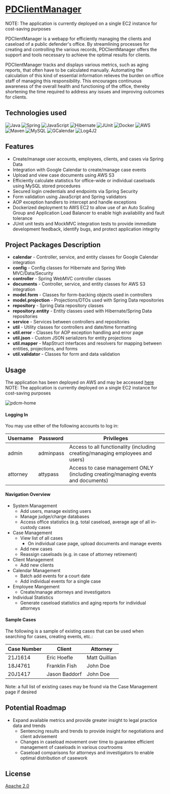 # [PDClientManager](http://54.191.32.153/pdclientmanager/)
NOTE: The application is currently deployed on a single EC2 instance for cost-saving purposes

PDClientManager is a webapp for efficiently managing the clients and caseload of a public defender's office. By streamlining processes for creating and controlling the various records, PDClientManager offers the support and tools necessary to achieve the optimal results for clients.

PDClientManager tracks and displays various metrics, such as aging reports, that often have to be calculated manually. Automating the calculation of this kind of essential information relieves the burden on office staff of managing this responsibility. This encourages continuous awareness of the overall health and functioning of the office, thereby shortening the time required to address any issues and improving outcomes for clients.

## Technologies used

![Java](https://img.shields.io/badge/-Java-brightgreen) ![Spring](https://img.shields.io/badge/-Spring_Framework_[Data,_Security,_AOP]-blue) ![JavaScript](https://img.shields.io/badge/-JavaScript-lightgrey) ![Hibernate](https://img.shields.io/badge/-Hibernate-9cf) ![JUnit](https://img.shields.io/badge/-JUnit-red) ![Docker](https://img.shields.io/badge/-Docker-0fffa3) ![AWS](https://img.shields.io/badge/-AWS_[EC2,_S3]-071942) ![Maven](https://img.shields.io/badge/-Maven-yellow) ![MySQL](https://img.shields.io/badge/-MySQL-blueviolet) ![GCalendar](https://img.shields.io/badge/-Google_Calendar_API-orange) ![Log4J2](https://img.shields.io/badge/-Log4J2-yellowgreen)

## Features

* Create/manage user accounts, employees, clients, and cases via Spring Data
* Integration with Google Calendar to create/manage case events
* Upload and view case documents using AWS S3
* Efficiently calculate statistics for office-wide or individual caseloads using MySQL stored procedures
* Secured login credentials and endpoints via Spring Security
* Form validation using JavaScript and Spring validators
* AOP exception handlers to intercept and handle exceptions
* Dockerized deployment to AWS EC2 to allow use of an Auto Scaling Group and Application Load Balancer to enable high availability and fault tolerance
* JUnit unit tests and MockMVC integration tests  to provide immediate development feedback, identify bugs, and protect application integrity

## Project Packages Description

* **calendar** - Controller, service, and entity classes for Google Calendar integration
* **config** - Config classes for Hibernate and Spring Web MVC/Data/Security
* **controller** - Spring WebMVC controller classes
* **documents** - Controller, service, and entity classes for AWS S3 integration
* **model.form** - Classes for form-backing objects used in controllers
* **model.projection** - Projections/DTOs used with Spring Data repositories
* **repository** - Spring Data repository classes
* **repository.entity** - Entity classes used with Hibernate/Spring Data repositories
* **service** - Services between controllers and repositories
* **util** - Utility classes for controllers and date/time formatting
* **util.error** - Classes for AOP exception handling and error page
* **util.json** - Custom JSON serializers for entity projections
* **util.mapper** - MapStruct interfaces and resolvers for mapping between entities, projections, and forms
* **util.validator** - Classes for form and data validation

## Usage

The application has been deployed on AWS and may be accessed [here](http://54.191.32.153/pdclientmanager/)
NOTE: The application is currently deployed on a single EC2 instance for cost-saving purposes

![pdcm-home](https://user-images.githubusercontent.com/38482544/167959086-437e9d8a-3c6f-4030-86e2-682fefae6999.PNG)

#### Logging In

You may use either of the following accounts to log in:

| Username       | Password           | Privileges  |
| ------------- |-------------| -----|
| admin      | adminpass | Access to all functionality (including creating/managing employees and users) |
| attorney    | attypass      |   Access to case management ONLY (including creating/managing events and documents) |

#### Navigation Overview

* System Management
    * Add users, manage existing users
    * Manage judge/charge databases
    * Access office statistics (e.g. total caseload, average age of all in-custody cases
* Case Management
    * View list of all cases
        * On individual case page, upload documents and manage events
    * Add new cases
    * Reassign caseloads (e.g. in case of attorney retirement)
* Client Management
    * Add new clients
* Calendar Management
    * Batch add events for a court date
    * Add individual events for a single case
* Employee Mangement
    * Create/manage attorneys and investigators
* Individual Statistics
    * Generate caseload statistics and aging reports for individual attorneys

#### Sample Cases

The following is a sample of existing cases that can be used when searching for cases, creating events, etc.:

| Case Number        | Client           | Attorney  |
| ------------- |-------------| -----|
| 21J1614     | Eric Hoefle | Matt Quillian |
| 18J4761      | Franklin Fish  |   John Doe |
| 20J1417 | Jason Baddorf      |   John Doe |

Note: a full list of existing cases may be found via the Case Management page if desired

## Potential Roadmap

* Expand available metrics and provide greater insight to legal practice data and trends
  * Sentencing results and trends to provide insight for negotiations and client advisement
  * Changes in caseload movement over time to guarantee efficient management of caseloads in various courtrooms
  * Caseload comparisons for attorneys and investigators to enable optimal distribution of casework


## License
[Apache 2.0](https://choosealicense.com/licenses/apache-2.0/)
